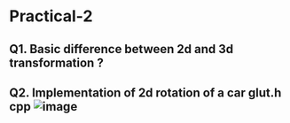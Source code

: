 # Practical-2 
## Q1. Basic difference between 2d and 3d transformation ?
## Q2. Implementation of 2d rotation of a car glut.h cpp ![image](https://github.com/user-attachments/assets/0ba09a7f-ee3a-4419-9d95-9ad67ebc02e1)
